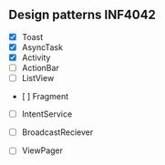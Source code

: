 Design patterns INF4042
-----------------------
- [X] Toast
- [X] AsyncTask
- [X] Activity
- [ ] ActionBar
- [ ] ListView
- [ ] Fragment
- [ ] IntentService
- [ ] BroadcastReciever
- [ ] ViewPager


